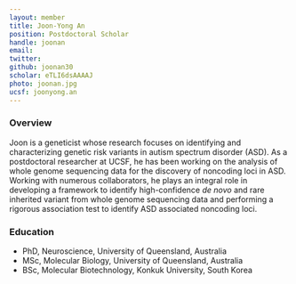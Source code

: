```yaml
---
layout: member
title: Joon-Yong An
position: Postdoctoral Scholar
handle: joonan
email: 
twitter: 
github: joonan30
scholar: eTLI6dsAAAAJ
photo: joonan.jpg
ucsf: joonyong.an
---
```


### Overview
Joon is a geneticist whose research focuses on identifying and characterizing genetic risk variants in autism spectrum disorder (ASD). As a postdoctoral researcher at UCSF, he has been working on the analysis of whole genome sequencing data for the discovery of noncoding loci in ASD. Working with numerous collaborators, he plays an integral role in developing a framework to identify high-confidence *de novo* and rare inherited variant from whole genome sequencing data and performing a rigorous association test to identify ASD associated noncoding loci.​ 


### Education
- PhD, Neuroscience, University of Queensland, Australia 
- MSc, Molecular Biology, University of Queensland, Australia
- BSc, Molecular Biotechnology, Konkuk University, South Korea


